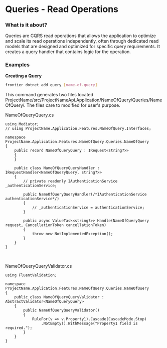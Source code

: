 # Queries - Read Operations

### What is it about?
Queries are CQRS read operations that allows the application to optimize and scale its read operations independently, often through dedicated read models that are designed and optimized for specific query requirements. It creates a query handler that contains logic for the operation.

### Examples

**Creating a Query**

```bash
frontier dotnet add query [name-of-query]
```

This command generates two files located ProjectName/src/ProjectNameApi.Application/NameOfQuery/Queries/NameOfQuery/. The files care to modified for user's purpose.

NameOfQueryQuery.cs
```code
using Mediator;
// using ProjectName.Application.Features.NameOfQuery.Interfaces;

namespace ProjectName.Application.Features.NameOfQuery.Queries.NameOfQuery
{
    public record NameOfQueryQuery : IRequest<string?>>
    {
    }

    public class NameOfQueryQueryHandler : IRequestHandler<NameOfQueryQuery, string?>>
    {
        // private readonly IAuthenticationService _authenticationService;

        public NameOfQueryQueryHandler(/*IAuthenticationService authenticationService*/)
        {
            // _authenticationService = authenticationService;
        }

        public async ValueTask<string?>> Handle(NameOfQueryQuery request, CancellationToken cancellationToken)
        {
            throw new NotImplementedException();
        }
    }
}
```
<br>


NameOfQueryQueryValidator.cs
```code
using FluentValidation;

namespace ProjectName.Application.Features.NameOfQuery.Queries.NameOfQuery
{
    public class NameOfQueryQueryValidator : AbstractValidator<NameOfQueryQuery>
    {
        public NameOfQueryQueryValidator()
        {
            RuleFor(v => v.Property1).Cascade(CascadeMode.Stop)
                .NotEmpty().WithMessage("Property1 field is required.");
        }
    }
}
```

<br>